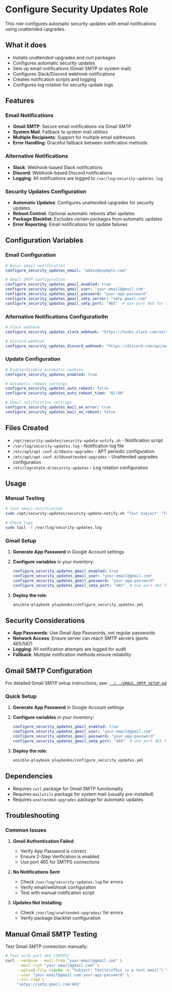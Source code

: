 # Configure Security Updates Role

This role configures automatic security updates with email notifications using unattended-upgrades.

## What it does

- Installs unattended-upgrades and curl packages
- Configures automatic security updates
- Sets up email notifications (Gmail SMTP or system mail)
- Configures Slack/Discord webhook notifications
- Creates notification scripts and logging
- Configures log rotation for security update logs

## Features

### Email Notifications

- **Gmail SMTP**: Secure email notifications via Gmail SMTP
- **System Mail**: Fallback to system mail utilities
- **Multiple Recipients**: Support for multiple email addresses
- **Error Handling**: Graceful fallback between notification methods

### Alternative Notifications

- **Slack**: Webhook-based Slack notifications
- **Discord**: Webhook-based Discord notifications
- **Logging**: All notifications are logged to `/var/log/security-updates.log`

### Security Updates Configuration

- **Automatic Updates**: Configures unattended-upgrades for security updates
- **Reboot Control**: Optional automatic reboots after updates
- **Package Blacklist**: Excludes certain packages from automatic updates
- **Error Reporting**: Email notifications for update failures

## Configuration Variables

### Email Configuration

```yaml
# Basic email notification
configure_security_updates_email: "admin@example.com"

# Gmail SMTP configuration
configure_security_updates_gmail_enabled: true
configure_security_updates_gmail_user: "your-email@gmail.com"
configure_security_updates_gmail_password: "your-app-password"
configure_security_updates_gmail_smtp_server: "smtp.gmail.com"
configure_security_updates_gmail_smtp_port: "465"  # Use port 465 for SMTPS
```

### Alternative Notifications Configuratio9n

```yaml
# Slack webhook
configure_security_updates_slack_webhook: "https://hooks.slack.com/services/..."

# Discord webhook
configure_security_updates_discord_webhook: "https://discord.com/api/webhooks/..."
```

### Update Configuration

```yaml
# Enable/disable automatic updates
configure_security_updates_enabled: true

# Automatic reboot settings
configure_security_updates_auto_reboot: false
configure_security_updates_auto_reboot_time: "02:00"

# Email notification settings
configure_security_updates_mail_on_error: true
configure_security_updates_mail_on_reboot: false
```

## Files Created

- `/opt/security-updates/security-update-notify.sh` - Notification script
- `/var/log/security-updates.log` - Notification log file
- `/etc/apt/apt.conf.d/20auto-upgrades` - APT periodic configuration
- `/etc/apt/apt.conf.d/50unattended-upgrades` - Unattended upgrades configuration
- `/etc/logrotate.d/security-updates` - Log rotation configuration

## Usage

### Manual Testing

```bash
# Test email notification
sudo /opt/security-updates/security-update-notify.sh "Test Subject" "Test message"

# Check logs
sudo tail -f /var/log/security-updates.log
```

### Gmail Setup

1. **Generate App Password** in Google Account settings
2. **Configure variables** in your inventory:

   ```yaml
   configure_security_updates_gmail_enabled: true
   configure_security_updates_gmail_user: "your-email@gmail.com"
   configure_security_updates_gmail_password: "your-app-password"
   configure_security_updates_gmail_smtp_port: "465"  # Use port 465 for SMTPS
   ```

3. **Deploy the role**:

   ```bash
   ansible-playbook playbooks/configure_security_updates.yml
   ```

## Security Considerations

- **App Passwords**: Use Gmail App Passwords, not regular passwords
- **Network Access**: Ensure server can reach SMTP servers (ports 465/587)
- **Logging**: All notification attempts are logged for audit
- **Fallback**: Multiple notification methods ensure reliability

## Gmail SMTP Configuration

For detailed Gmail SMTP setup instructions, see: [`../../GMAIL_SMTP_SETUP.md`](../../GMAIL_SMTP_SETUP.md)

### Quick Setup

1. **Generate App Password** in Google Account settings
2. **Configure variables** in your inventory:

   ```yaml
   configure_security_updates_gmail_enabled: true
   configure_security_updates_gmail_user: "your-email@gmail.com"
   configure_security_updates_gmail_password: "your-app-password"
   configure_security_updates_gmail_smtp_port: "465"  # Use port 465 for SMTPS
   ```

3. **Deploy the role**:

   ```bash
   ansible-playbook playbooks/configure_security_updates.yml
   ```

## Dependencies

- Requires `curl` package for Gmail SMTP functionality
- Requires `mailutils` package for system mail (usually pre-installed)
- Requires `unattended-upgrades` package for automatic updates

## Troubleshooting

### Common Issues

1. **Gmail Authentication Failed**:
   - Verify App Password is correct
   - Ensure 2-Step Verification is enabled
   - Use port 465 for SMTPS connections

2. **No Notifications Sent**:
   - Check `/var/log/security-updates.log` for errors
   - Verify email/webhook configuration
   - Test with manual notification script

3. **Updates Not Installing**:
   - Check `/var/log/unattended-upgrades/` for errors
   - Verify package blacklist configuration

## Manual Gmail SMTP Testing

Test Gmail SMTP connection manually:

```bash
# Test with port 465 (SMTPS)
curl --verbose --mail-from "your-email@gmail.com" \
     --mail-rcpt "your-email@gmail.com" \
     --upload-file <(echo -e "Subject: Test\n\nThis is a test email") \
     --user "your-email@gmail.com:your-app-password" \
     --ssl-reqd \
     "smtps://smtp.gmail.com:465"
```
